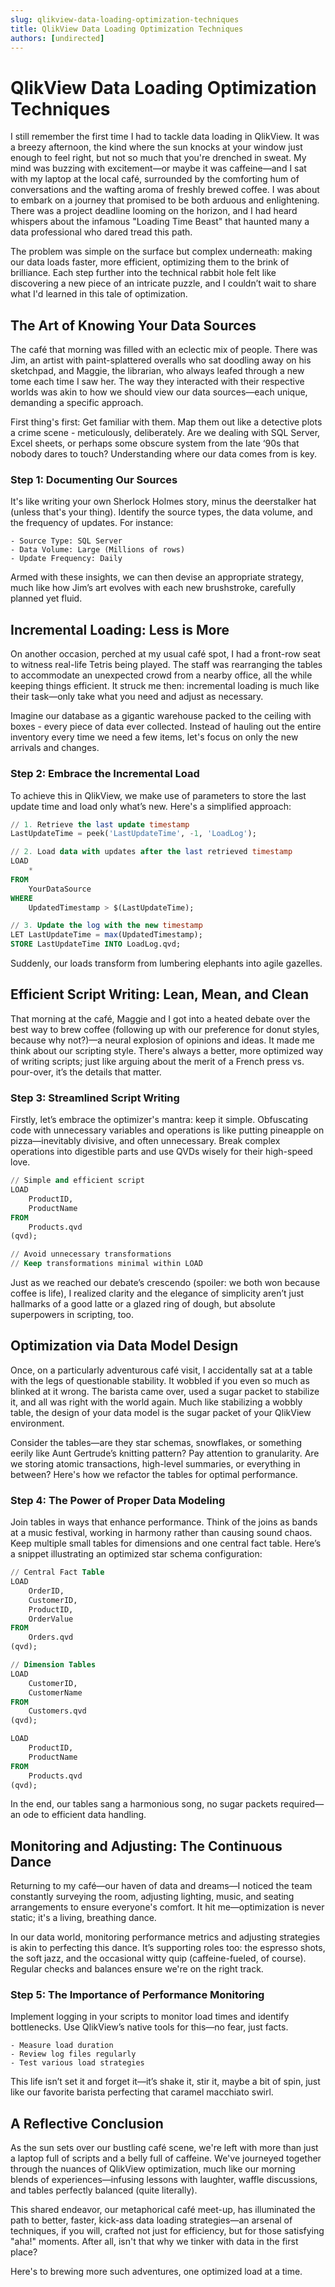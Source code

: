```yaml
---
slug: qlikview-data-loading-optimization-techniques
title: QlikView Data Loading Optimization Techniques
authors: [undirected]
---
```



# QlikView Data Loading Optimization Techniques

I still remember the first time I had to tackle data loading in QlikView. It was a breezy afternoon, the kind where the sun knocks at your window just enough to feel right, but not so much that you're drenched in sweat. My mind was buzzing with excitement—or maybe it was caffeine—and I sat with my laptop at the local café, surrounded by the comforting hum of conversations and the wafting aroma of freshly brewed coffee. I was about to embark on a journey that promised to be both arduous and enlightening. There was a project deadline looming on the horizon, and I had heard whispers about the infamous "Loading Time Beast" that haunted many a data professional who dared tread this path. 

The problem was simple on the surface but complex underneath: making our data loads faster, more efficient, optimizing them to the brink of brilliance. Each step further into the technical rabbit hole felt like discovering a new piece of an intricate puzzle, and I couldn’t wait to share what I'd learned in this tale of optimization.

## The Art of Knowing Your Data Sources

The café that morning was filled with an eclectic mix of people. There was Jim, an artist with paint-splattered overalls who sat doodling away on his sketchpad, and Maggie, the librarian, who always leafed through a new tome each time I saw her. The way they interacted with their respective worlds was akin to how we should view our data sources—each unique, demanding a specific approach.

First thing's first: Get familiar with them. Map them out like a detective plots a crime scene - meticulously, deliberately. Are we dealing with SQL Server, Excel sheets, or perhaps some obscure system from the late ‘90s that nobody dares to touch? Understanding where our data comes from is key.

### Step 1: Documenting Our Sources

It's like writing your own Sherlock Holmes story, minus the deerstalker hat (unless that's your thing). Identify the source types, the data volume, and the frequency of updates. For instance:

```text
- Source Type: SQL Server
- Data Volume: Large (Millions of rows)
- Update Frequency: Daily
```

Armed with these insights, we can then devise an appropriate strategy, much like how Jim’s art evolves with each new brushstroke, carefully planned yet fluid.

## Incremental Loading: Less is More

On another occasion, perched at my usual café spot, I had a front-row seat to witness real-life Tetris being played. The staff was rearranging the tables to accommodate an unexpected crowd from a nearby office, all the while keeping things efficient. It struck me then: incremental loading is much like their task—only take what you need and adjust as necessary.

Imagine our database as a gigantic warehouse packed to the ceiling with boxes - every piece of data ever collected. Instead of hauling out the entire inventory every time we need a few items, let's focus on only the new arrivals and changes. 

### Step 2: Embrace the Incremental Load

To achieve this in QlikView, we make use of parameters to store the last update time and load only what’s new. Here's a simplified approach:

```sql
// 1. Retrieve the last update timestamp
LastUpdateTime = peek('LastUpdateTime', -1, 'LoadLog');

// 2. Load data with updates after the last retrieved timestamp
LOAD
    *
FROM
    YourDataSource
WHERE
    UpdatedTimestamp > $(LastUpdateTime);

// 3. Update the log with the new timestamp
LET LastUpdateTime = max(UpdatedTimestamp);
STORE LastUpdateTime INTO LoadLog.qvd;
```

Suddenly, our loads transform from lumbering elephants into agile gazelles.

## Efficient Script Writing: Lean, Mean, and Clean

That morning at the café, Maggie and I got into a heated debate over the best way to brew coffee (following up with our preference for donut styles, because why not?)—a neural explosion of opinions and ideas. It made me think about our scripting style. There's always a better, more optimized way of writing scripts; just like arguing about the merit of a French press vs. pour-over, it’s the details that matter.

### Step 3: Streamlined Script Writing

Firstly, let’s embrace the optimizer's mantra: keep it simple. Obfuscating code with unnecessary variables and operations is like putting pineapple on pizza—inevitably divisive, and often unnecessary. Break complex operations into digestible parts and use QVDs wisely for their high-speed love.

```sql
// Simple and efficient script
LOAD
    ProductID,
    ProductName
FROM
    Products.qvd
(qvd);

// Avoid unnecessary transformations
// Keep transformations minimal within LOAD
```

Just as we reached our debate’s crescendo (spoiler: we both won because coffee is life), I realized clarity and the elegance of simplicity aren’t just hallmarks of a good latte or a glazed ring of dough, but absolute superpowers in scripting, too.

## Optimization via Data Model Design

Once, on a particularly adventurous café visit, I accidentally sat at a table with the legs of questionable stability. It wobbled if you even so much as blinked at it wrong. The barista came over, used a sugar packet to stabilize it, and all was right with the world again. Much like stabilizing a wobbly table, the design of your data model is the sugar packet of your QlikView environment. 

Consider the tables—are they star schemas, snowflakes, or something eerily like Aunt Gertrude’s knitting pattern? Pay attention to granularity. Are we storing atomic transactions, high-level summaries, or everything in between? Here's how we refactor the tables for optimal performance.

### Step 4: The Power of Proper Data Modeling

Join tables in ways that enhance performance. Think of the joins as bands at a music festival, working in harmony rather than causing sound chaos. Keep multiple small tables for dimensions and one central fact table. Here’s a snippet illustrating an optimized star schema configuration:

```sql
// Central Fact Table
LOAD
    OrderID,
    CustomerID,
    ProductID,
    OrderValue
FROM
    Orders.qvd
(qvd);

// Dimension Tables
LOAD
    CustomerID,
    CustomerName
FROM
    Customers.qvd
(qvd);

LOAD
    ProductID,
    ProductName
FROM
    Products.qvd
(qvd);
```

In the end, our tables sang a harmonious song, no sugar packets required—an ode to efficient data handling.

## Monitoring and Adjusting: The Continuous Dance

Returning to my café—our haven of data and dreams—I noticed the team constantly surveying the room, adjusting lighting, music, and seating arrangements to ensure everyone's comfort. It hit me—optimization is never static; it's a living, breathing dance. 

In our data world, monitoring performance metrics and adjusting strategies is akin to perfecting this dance. It’s supporting roles too: the espresso shots, the soft jazz, and the occasional witty quip (caffeine-fueled, of course). Regular checks and balances ensure we're on the right track.

### Step 5: The Importance of Performance Monitoring

Implement logging in your scripts to monitor load times and identify bottlenecks. Use QlikView’s native tools for this—no fear, just facts.

```text
- Measure load duration
- Review log files regularly
- Test various load strategies
```

This life isn’t set it and forget it—it’s shake it, stir it, maybe a bit of spin, just like our favorite barista perfecting that caramel macchiato swirl.

## A Reflective Conclusion

As the sun sets over our bustling café scene, we're left with more than just a laptop full of scripts and a belly full of caffeine. We've journeyed together through the nuances of QlikView optimization, much like our morning blends of experiences—infusing lessons with laughter, waffle discussions, and tables perfectly balanced (quite literally).

This shared endeavor, our metaphorical café meet-up, has illuminated the path to better, faster, kick-ass data loading strategies—an arsenal of techniques, if you will, crafted not just for efficiency, but for those satisfying "aha!" moments. After all, isn't that why we tinker with data in the first place?

Here's to brewing more such adventures, one optimized load at a time.